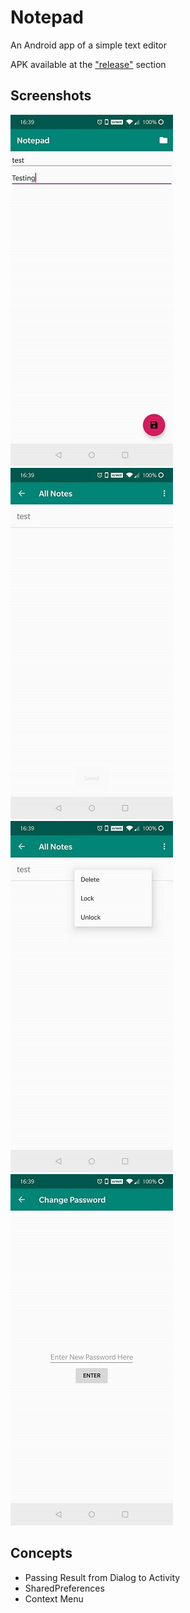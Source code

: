 # Notepad

An Android app of a simple text editor

APK available at the ["release"](https://github.com/alan-lam/Notepad/releases) section

## Screenshots
![Alt text](/pictures/main.jpg?raw=true)
![Alt text](/pictures/all_notes.jpg?raw=true)
![Alt text](/pictures/context_menu.jpg?raw=true)
![Alt text](/pictures/change_password.jpg?raw=true)

## Concepts
- Passing Result from Dialog to Activity
- SharedPreferences
- Context Menu
